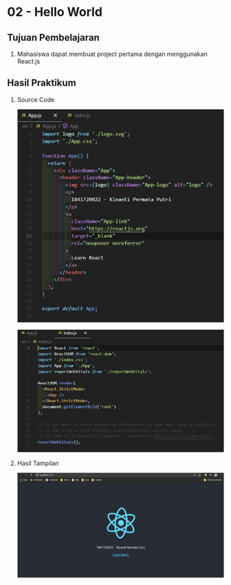 # 02 - Hello World

## Tujuan Pembelajaran
1. Mahasiswa dapat membuat project pertama dengan menggunakan React.js

## Hasil Praktikum

1. Source Code

    ![SS-1-1](img/App.jpg)

    ![SS-1-2](img/index.jpg)

2. Hasil Tampilan

    ![SS-2](img/hasil.jpg)